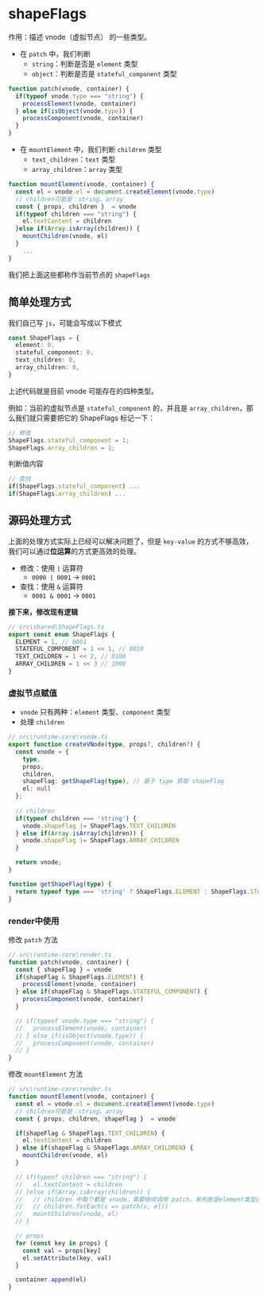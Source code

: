 # shapeFlags

作用：描述 vnode（虚拟节点） 的一些类型。

- 在 `patch` 中，我们判断
  - `string`：判断是否是 `element` 类型
  - `object`：判断是否是 `stateful_component` 类型

```ts
function patch(vnode, container) {
  if(typeof vnode.type === "string") {
    processElement(vnode, container)
  } else if(isObject(vnode.type)) {
    processComponent(vnode, container)
  }
}
```

- 在 `mountElement` 中，我们判断 `children` 类型
  - `text_children`：`text` 类型
  - `array_children`：`array` 类型

```ts
function mountElement(vnode, container) {
  const el = vnode.el = document.createElement(vnode.type)
  // children可能是：string、array
  const { props, children }  = vnode
  if(typeof children === "string") {
    el.textContent = children
  }else if(Array.isArray(children)) {
    mountChildren(vnode, el)
  }
	...
}
```

我们把上面这些都称作当前节点的 `shapeFlags`

## 简单处理方式

我们自己写 `js`，可能会写成以下模式

```ts
const ShapeFlags = {
  element: 0,
  stateful_component: 0,
  text_children: 0,
  array_children: 0,
}
```

上述代码就是目前 vnode 可能存在的四种类型。

例如：当前的虚拟节点是 `stateful_component` 的，并且是 `array_children`，那么我们就只需要把它的 ShapeFlags 标记一下：

```ts
// 修改
ShapeFlags.stateful_component = 1;
ShapeFlags.array_children = 1;
```

判断值内容

```ts
// 查找
if(ShapeFlags.stateful_component) ...
if(ShapeFlags.array_children) ...
```



## 源码处理方式

上面的处理方式实际上已经可以解决问题了，但是 `key-value` 的方式不够高效，我们可以通过**位运算**的方式更高效的处理。

- 修改：使用 `|` 运算符
  - `0000 | 0001` -> `0001`
- 查找：使用 `&` 运算符
  - `0001 & 0001` -> `0001`

**接下来，修改现有逻辑**

```ts
// src\shared\ShapeFlags.ts
export const enum ShapeFlags {
  ELEMENT = 1, // 0001
  STATEFUL_COMPONENT = 1 << 1, // 0010
  TEXT_CHILDREN = 1 << 2, // 0100
  ARRAY_CHILDREN = 1 << 3 // 1000
}
```



### 虚拟节点赋值

- `vnode` 只有两种：`element` 类型、`component` 类型
- 处理 `children`

```ts
// src\runtime-core\vnode.ts
export function createVNode(type, props?, children?) {
  const vnode = {
    type,
    props,
    children,
    shapeFlag: getShapeFlag(type), // 基于 type 获取 shapeFlag
    el: null
  };
  
  // children
  if(typeof children === 'string') {
    vnode.shapeFlag |= ShapeFlags.TEXT_CHILDREN
  } else if(Array.isArray(children)) {
    vnode.shapeFlag |= ShapeFlags.ARRAY_CHILDREN
  }

  return vnode;
}

function getShapeFlag(type) {
  return typeof type === 'string' ? ShapeFlags.ELEMENT : ShapeFlags.STATEFUL_COMPONENT
}
```



### render中使用

修改 `patch` 方法

```ts
// src\runtime-core\render.ts
function patch(vnode, container) {
  const { shapeFlag } = vnode
  if(shapeFlag & ShapeFlags.ELEMENT) {
    processElement(vnode, container)
  } else if(shapeFlag & ShapeFlags.STATEFUL_COMPONENT) {
    processComponent(vnode, container)
  }

  // if(typeof vnode.type === "string") {
  //   processElement(vnode, container)
  // } else if(isObject(vnode.type)) {
  //   processComponent(vnode, container)
  // }
}
```

修改 `mountElement` 方法

```ts
// src\runtime-core\render.ts
function mountElement(vnode, container) {
  const el = vnode.el = document.createElement(vnode.type)
  // children可能是：string、array
  const { props, children, shapeFlag }  = vnode

  if(shapeFlag & ShapeFlags.TEXT_CHILDREN) {
    el.textContent = children
  } else if(shapeFlag & ShapeFlags.ARRAY_CHILDREN) {
    mountChildren(vnode, el)
  }

  // if(typeof children === "string") {
  //   el.textContent = children
  // }else if(Array.isArray(children)) {
  //   // children 中每个都是 vnode，需要继续调用 patch，来判断是element类型还是component类型，并对齐初始化
  //   // children.forEach(v => patch(v, el))
  //   mountChildren(vnode, el)
  // }

  // props
  for (const key in props) {
    const val = props[key]
    el.setAttribute(key, val)
  }

  container.append(el)
}
```





































